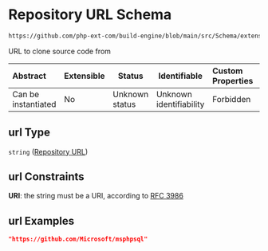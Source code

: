 # Repository URL Schema

```txt
https://github.com/php-ext-com/build-engine/blob/main/src/Schema/extension.json#/properties/build/properties/url
```

URL to clone source code from


| Abstract            | Extensible | Status         | Identifiable            | Custom Properties | Additional Properties | Access Restrictions | Defined In                                                                     |
| :------------------ | ---------- | -------------- | ----------------------- | :---------------- | --------------------- | ------------------- | ------------------------------------------------------------------------------ |
| Can be instantiated | No         | Unknown status | Unknown identifiability | Forbidden         | Allowed               | none                | [extension.schema.json\*](../out/extension.schema.json "open original schema") |

## url Type

`string` ([Repository URL](extension-properties-build-details-properties-repository-url.md))

## url Constraints

**URI**: the string must be a URI, according to [RFC 3986](https://tools.ietf.org/html/rfc3986 "check the specification")

## url Examples

```json
"https://github.com/Microsoft/msphpsql"
```
